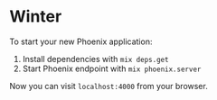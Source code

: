 # Winter

To start your new Phoenix application:

1. Install dependencies with `mix deps.get`
2. Start Phoenix endpoint with `mix phoenix.server`

Now you can visit `localhost:4000` from your browser.
